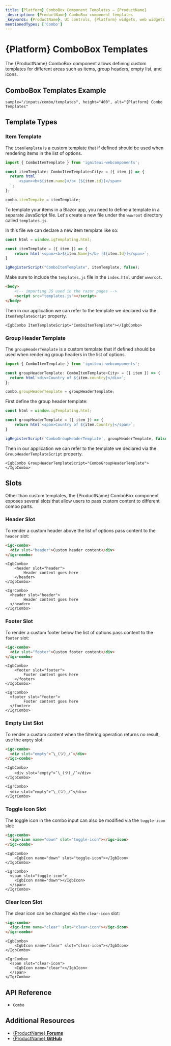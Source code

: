```yaml
---
title: {Platform} ComboBox Component Templates – {ProductName}
_description: {ProductName} ComboBox component templates
_keywords: {ProductName}, UI controls, {Platform} widgets, web widgets, UI widgets, {Platform}, Native {Platform} Components Suite, Native {Platform} Controls, Native {Platform} Components Library, {Platform} ComboBox Component Templates
mentionedTypes: ['Combo']
---
```


# {Platform} ComboBox Templates

The {ProductName} ComboBox component allows defining custom templates for different areas such as items, group headers, empty list, and icons.

## ComboBox Templates Example

`sample="/inputs/combo/templates", height="400", alt="{Platform} Combo Templates"`



## Template Types

### Item Template

The `itemTemplate` is a custom template that if defined should be used when rendering items in the list of options.

```ts
import { ComboItemTemplate } from 'igniteui-webcomponents';

const itemTemplate: ComboItemTemplate<City> = ({ item }) => {
  return html`
      <span><b>${item.name}</b> [${item.id}]</span>
  `;
};

combo.itemTempate = itemTemplate;
```

<!-- Blazor -->
To template your items in a Blazor app, you need to define a template in a separate JavaScript file. Let's create a new file under the `wwwroot` directory called `templates.js`.

In this file we can declare a new item template like so:

```js
const html = window.igTemplating.html;

const itemTemplate = ({ item }) => {
    return html`<span><b>${item.Name}</b> [${item.Id}]</span>`;
}

igRegisterScript("ComboItemTemplate", itemTemplate, false);
```

Make sure to include the `templates.js` file in the `index.html` under `wwwroot`.

```html
<body>
    <!-- importing JS used in the razor pages -->
    <script src="templates.js"></script>
</body>
```

Then in our application we can refer to the template we declared via the `ItemTemplateScript` property.

```razor
<IgbCombo ItemTemplateScript="ComboItemTemplate"></IgbCombo>
```

<!-- end: Blazor -->

### Group Header Template

The `groupHeaderTemplate` is a custom template that if defined should be used when rendering group headers in the list of options.

```ts
import { ComboItemTemplate } from 'igniteui-webcomponents';

const groupHeaderTemplate: ComboItemTemplate<City> = ({ item }) => {
  return html`<div>Country of ${item.country}</div>`;
};

combo.groupHeaderTemplate = groupHeaderTemplate;
```

<!-- Blazor -->
First define the group header template:

```js
const html = window.igTemplating.html;

const groupHeaderTemplate = ({ item }) => {
    return html`<span>Country of ${item.Country}</span>`;
}

igRegisterScript('ComboGroupHeaderTemplate', groupHeaderTemplate, false)
```

Then in our application we can refer to the template we declared via the `GroupHeaderTemplateScript` property.

```razor
<IgbCombo GroupHeaderTemplateScript="ComboGroupHeaderTemplate"></IgbCombo>
```

<!-- end: Blazor -->

## Slots
Other than custom templates, the {ProductName} ComboBox component exposes several slots that allow users to pass custom content to different combo parts.

### Header Slot
To render a custom header above the list of options pass content to the `header` slot:

```html
<igc-combo>
  <div slot="header">Custom header content</div>
</igc-combo>
```

```razor
<IgbCombo> 
    <header slot="header">
        Header content goes here
    </header>
</IgbCombo>
```

```tsx
<IgrCombo>
  <header slot="header">
        Header content goes here
  </header>
</IgrCombo>
```

### Footer Slot
To render a custom footer below the list of options pass content to the `footer` slot:

```html
<igc-combo>
  <div slot="footer">Custom footer content</div>
</igc-combo>
```

```razor
<IgbCombo> 
    <footer slot="footer">
        Footer content goes here
    </footer>
</IgbCombo>
```

```tsx
<IgrCombo>
  <footer slot="footer">
        Footer content goes here
  </footer>
</IgrCombo>
```

### Empty List Slot
To render a custom content when the filtering operation returns no result, use the `empty` slot:

```html
<igc-combo>
  <div slot="empty">¯\_(ツ)_/¯</div>
</igc-combo>
```

```razor
<IgbCombo> 
    <div slot="empty">¯\_(ツ)_/¯</div>
</IgbCombo>
```

```tsx
<IgrCombo>
  <div slot="empty">¯\_(ツ)_/¯</div>
</IgrCombo>
```

### Toggle Icon Slot
The toggle icon in the combo input can also be modified via the `toggle-icon` slot:

```html
<igc-combo>
  <igc-icon name="down" slot="toggle-icon"></igc-icon>
</igc-combo>
```

```razor
<IgbCombo> 
    <IgbIcon name="down" slot="toggle-icon"></IgbIcon>
</IgbCombo>
```

```tsx
<IgrCombo>
  <span slot="toggle-icon">
    <IgbIcon name="down"></IgbIcon>
  </span>
</IgrCombo>
```

### Clear Icon Slot
The clear icon can be changed via the `clear-icon` slot:

```html
<igc-combo>
  <igc-icon name="clear" slot="clear-icon"></igc-icon>
</igc-combo>
```

```razor
<IgbCombo> 
    <IgbIcon name="clear" slot="clear-icon"></IgbIcon>
</IgbCombo>
```

```tsx
<IgrCombo>
  <span slot="clear-icon">
    <IgbIcon name="clear"></IgbIcon>
  </span>
</IgrCombo>
```

<!-- WebComponents -->
## API Reference

* `Combo`

<!-- end: WebComponents -->

## Additional Resources

* [{ProductName} **Forums**]({ForumsLink})
* [{ProductName} **GitHub**]({GithubLink})
